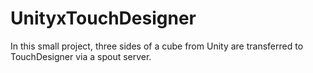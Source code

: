 # UnityxTouchDesigner

In this small project, three sides of a cube from Unity are transferred to TouchDesigner via a spout server.
